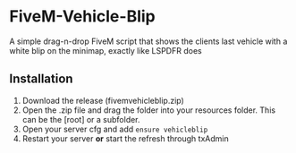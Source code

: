 # FiveM-Vehicle-Blip
A simple drag-n-drop FiveM script that shows the clients last vehicle with a white blip on the minimap, exactly like LSPDFR does

## Installation
1. Download the release (fivemvehicleblip.zip)
2. Open the .zip file and drag the folder into your resources folder. This can be the [root] or a subfolder.
3. Open your server cfg and add `ensure vehicleblip`
4. Restart your server **or** start the refresh through txAdmin
